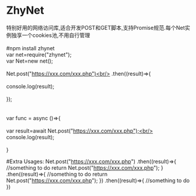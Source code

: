 # ZhyNet
特别好用的网络访问库,适合开发POST和GET脚本,支持Promise规范.每个Net实例独享一个cookies池,不用自行管理<br/>
<br/>
#npm install zhynet<br/>
var net=require("zhynet");<br/>
var Net=new net();<br/>
<br/>
Net.post("https://xxx.com/xxx.php")<br/>
  .then((result)=>{<br/>
  <br/>
  console.log(result);<br/>
  <br/>
  });<br/>
  <br/>
  <br/>
  var func = async ()=>{<br/>
  <br/>
 var result=await Net.post("https://xxx.com/xxx.php");<br/>
  console.log(result);<br/>
  <br/>
  }<br/>


#Extra Usages:
Net.post("https://xxx.com/xxx.php")
.then((result)=>{
//something to do
  return Net.post("https://xxx.com/xxx.php");
}
.then((result)=>{
//something to do
  return Net.post("https://xxx.com/xxx.php");
})
.then((result)=>{
//something to do
})
